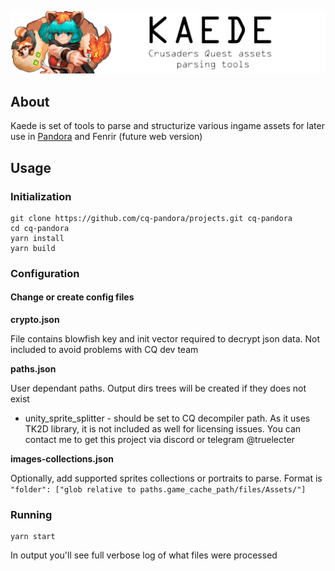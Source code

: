 <div align="center">
  <p>
    <img src="https://raw.githubusercontent.com/cq-pandora/projects/master/services/parser/assets/banner.png" title="Kaede" />
  </p>
</div>

## About
Kaede is set of tools to parse and structurize various ingame assets for later use in [Pandora](https://github.com/cq-pandora/projects/tree/master/services/bot/) and Fenrir (future web version)

## Usage

### Initialization
```
git clone https://github.com/cq-pandora/projects.git cq-pandora
cd cq-pandora
yarn install
yarn build
```

### Configuration
#### Change or create config files
**crypto.json**

File contains blowfish key and init vector required to decrypt json data. Not included to avoid problems with CQ dev team

**paths.json**

User dependant paths. Output dirs trees will be created if they does not exist

- unity_sprite_splitter - should be set to CQ decompiler path. As it uses TK2D library, it is not included as well for licensing issues. You can contact me to get this project via discord or telegram @truelecter

**images-collections.json**

Optionally, add supported sprites collections or portraits to parse. Format is `"folder": ["glob relative to paths.game_cache_path/files/Assets/"]`

### Running

```
yarn start
```

In output you'll see full verbose log of what files were processed
